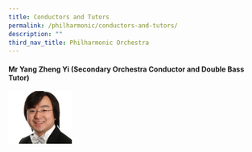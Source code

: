 ```yaml
---
title: Conductors and Tutors
permalink: /philharmonic/conductors-and-tutors/
description: ""
third_nav_title: Philharmonic Orchestra
---
```

#### **Mr Yang Zheng Yi (Secondary Orchestra Conductor and Double Bass Tutor)**

<img src="/images/musicians_zhengyi.jpg" 
     style="width:25%">